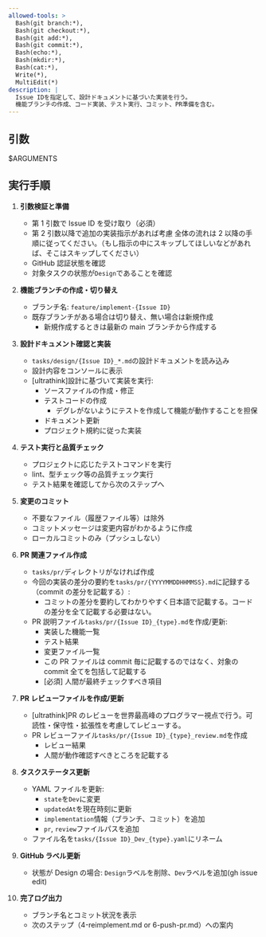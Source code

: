 ```yaml
---
allowed-tools: >
  Bash(git branch:*),
  Bash(git checkout:*),
  Bash(git add:*),
  Bash(git commit:*),
  Bash(echo:*),
  Bash(mkdir:*),
  Bash(cat:*),
  Write(*),
  MultiEdit(*)
description: |
  Issue IDを指定して、設計ドキュメントに基づいた実装を行う。
  機能ブランチの作成、コード実装、テスト実行、コミット、PR準備を含む。
---
```


## 引数

$ARGUMENTS

## 実行手順

1. **引数検証と準備**

   - 第 1 引数で Issue ID を受け取り（必須）
   - 第 2 引数以降で追加の実装指示があれば考慮
     全体の流れは 2 以降の手順に従ってください。（もし指示の中にスキップしてほしいなどがあれば、そこはスキップしてください）
   - GitHub 認証状態を確認
   - 対象タスクの状態が`Design`であることを確認

2. **機能ブランチの作成・切り替え**

   - ブランチ名: `feature/implement-{Issue ID}`
   - 既存ブランチがある場合は切り替え、無い場合は新規作成
     - 新規作成するときは最新の main ブランチから作成する

3. **設計ドキュメント確認と実装**

   - `tasks/design/{Issue ID}_*.md`の設計ドキュメントを読み込み
   - 設計内容をコンソールに表示
   - [ultrathink]設計に基づいて実装を実行:
     - ソースファイルの作成・修正
     - テストコードの作成
       - デグレがないようにテストを作成して機能が動作することを担保
     - ドキュメント更新
     - プロジェクト規約に従った実装

4. **テスト実行と品質チェック**

   - プロジェクトに応じたテストコマンドを実行
   - lint、型チェック等の品質チェック実行
   - テスト結果を確認してから次のステップへ

5. **変更のコミット**

   - 不要なファイル（履歴ファイル等）は除外
   - コミットメッセージは変更内容がわかるように作成
   - ローカルコミットのみ（プッシュしない）

6. **PR 関連ファイル作成**

   - `tasks/pr/`ディレクトリがなければ作成
   - 今回の実装の差分の要約を`tasks/pr/{YYYYMMDDHHMMSS}.md`に記録する（commit の差分を記載する）:
     - コミットの差分を要約してわかりやすく日本語で記載する。コードの差分を全て記載する必要はない。
   - PR 説明ファイル`tasks/pr/{Issue ID}_{type}.md`を作成/更新:
     - 実装した機能一覧
     - テスト結果
     - 変更ファイル一覧
     - この PR ファイルは commit 毎に記載するのではなく、対象の commit 全てを包括して記載する
     - [必須] 人間が最終チェックすべき項目

7. **PR レビューファイルを作成/更新**

   - [ultrathink]PR のレビューを世界最高峰のプログラマー視点で行う。可読性・保守性・拡張性を考慮してレビューする。
   - PR レビューファイル`tasks/pr/{Issue ID}_{type}_review.md`を作成
     - レビュー結果
     - 人間が動作確認すべきところを記載する

8. **タスクステータス更新**

   - YAML ファイルを更新:
     - `state`を`Dev`に変更
     - `updatedAt`を現在時刻に更新
     - `implementation`情報（ブランチ、コミット）を追加
     - `pr`, `review`ファイルパスを追加
   - ファイル名を`tasks/{Issue ID}_Dev_{type}.yaml`にリネーム

9. **GitHub ラベル更新**

   - 状態が Design の場合: `Design`ラベルを削除、`Dev`ラベルを追加(gh issue edit)

10. **完了ログ出力**

    - ブランチ名とコミット状況を表示
    - 次のステップ（4-reimplement.md or 6-push-pr.md）への案内
